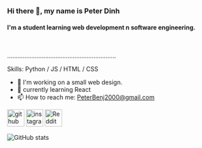 
### Hi there 👋, my name is Peter Dinh
#### I'm a student learning web development n software engineering.
<br/>

...............................................................

Skills: Python / JS / HTML / CSS


- 🔭 I'm working on a small web design. 
- 🌱 currently learning React 
- 📫 How to reach me: PeterBenj2000@gmail.com


[<img src='https://cdn.jsdelivr.net/npm/simple-icons@3.0.1/icons/github.svg' alt='github' height='40'>](https://github.com/PeterBenj2000)  [<img src='https://cdn.jsdelivr.net/npm/simple-icons@3.0.1/icons/instagram.svg' alt='instagram' height='40'>](https://www.instagram.com/peteshacker/)  [<img src='https://cdn.jsdelivr.net/npm/simple-icons@3.0.1/icons/reddit.svg' alt='Reddit' height='40'>](https://www.reddit.com/user/radoz31)  

![GitHub stats](https://github-readme-stats.vercel.app/api?username=PeterBenj2000&show_icons=true)  
